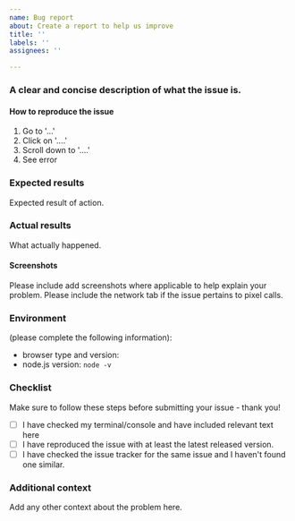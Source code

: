 ```yaml
---
name: Bug report
about: Create a report to help us improve
title: ''
labels: ''
assignees: ''

---
```


### A clear and concise description of what the issue is.

#### How to reproduce the issue

1. Go to '...'
2. Click on '....'
3. Scroll down to '....'
4. See error

### Expected results

Expected result of action.

### Actual results

What actually happened.

#### Screenshots

Please include add screenshots where applicable to help explain your problem. Please include the network tab if the issue pertains to pixel calls. 


### Environment

(please complete the following information):

- browser type and version:
- node.js version: `node -v`

### Checklist

Make sure to follow these steps before submitting your issue - thank you!

- [ ] I have checked my terminal/console and have included relevant text here
- [ ] I have reproduced the issue with at least the latest released version.
- [ ] I have checked the issue tracker for the same issue and I haven't found one similar.

### Additional context

Add any other context about the problem here.
